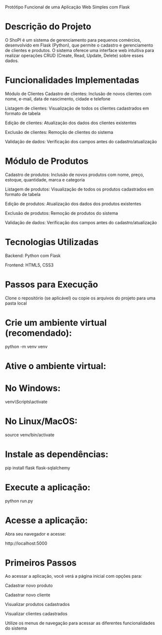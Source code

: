 Protótipo Funcional de uma Aplicação Web Simples com Flask

# Descrição do Projeto
O ShoPI é um sistema de gerenciamento para pequenos comércios, desenvolvido em Flask (Python), que permite o cadastro e gerenciamento de clientes e produtos. O sistema oferece uma interface web intuitiva para realizar operações CRUD (Create, Read, Update, Delete) sobre esses dados.

# Funcionalidades Implementadas
Módulo de Clientes
Cadastro de clientes: Inclusão de novos clientes com nome, e-mail, data de nascimento, cidade e telefone

Listagem de clientes: Visualização de todos os clientes cadastrados em formato de tabela

Edição de clientes: Atualização dos dados dos clientes existentes

Exclusão de clientes: Remoção de clientes do sistema

Validação de dados: Verificação dos campos antes do cadastro/atualização

# Módulo de Produtos
Cadastro de produtos: Inclusão de novos produtos com nome, preço, estoque, quantidade, marca e categoria

Listagem de produtos: Visualização de todos os produtos cadastrados em formato de tabela

Edição de produtos: Atualização dos dados dos produtos existentes

Exclusão de produtos: Remoção de produtos do sistema

Validação de dados: Verificação dos campos antes do cadastro/atualização

# Tecnologias Utilizadas
Backend: Python com Flask

Frontend: HTML5, CSS3

# Passos para Execução
Clone o repositório (se aplicável) ou copie os arquivos do projeto para uma pasta local

# Crie um ambiente virtual (recomendado):

python -m venv venv

# Ative o ambiente virtual:

# No Windows:

venv\Scripts\activate

# No Linux/MacOS:

source venv/bin/activate

# Instale as dependências:

pip install flask flask-sqlalchemy

# Execute a aplicação:

python run.py

# Acesse a aplicação:
Abra seu navegador e acesse:

http://localhost:5000

# Primeiros Passos
Ao acessar a aplicação, você verá a página inicial com opções para:

Cadastrar novo produto

Cadastrar novo cliente

Visualizar produtos cadastrados

Visualizar clientes cadastrados

Utilize os menus de navegação para acessar as diferentes funcionalidades do sistema
